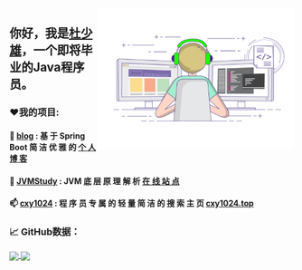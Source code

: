 <img align="right" alt="Writing Code" src="https://raw.githubusercontent.com/shaoxiongdu/ShaoxiongDu/main/coding.gif"  width="350" height="250" />

## 你好，我是<a href="http://www.shaoxiongdu.cn" target="_blank">杜少雄</a>，一个即将毕业的Java程序员。

### ❤️我的项目:

####  📝 <a href="http://github.com/shaoxiongdu/blog" target="_blank">blog</a>  : 基 于 Spring Boot 简 洁 优 雅 的 <a href="http://www.shaoxiongdu.cn" target="_blank"> 个 人 博 客</a> 
####  🚀 <a href="http://github.com/shaoxiongdu/JVMStudy" target="_blank">JVMStudy</a> : JVM 底 层 原 理 解 析 <a href="https://jvmstudy.top" target="_blank"> 在 线 站 点</a> 
####  📫 <a href="http://github.com/shaoxiongdu/search" target="_blank">cxy1024</a> : 程 序 员 专 属 的 轻 量 简 洁 的 搜 索 主 页 <a href="https://cxy1024.top" target="_blank"> cxy1024.top</a> 

### 📈 GitHub数据：
<a href="https://github-readme-stats.vercel.app/api?cache_seconds=1800&username=shaoxiongdu">
  <img align="center" src="https://github-readme-stats.vercel.app/api?hide_title=true&cache_seconds=1800&username=shaoxiongdu&hide_border=false&show_icons=true&include_all_commits=true&count_private=true&theme=buefy&locale=cn&line_height=20" />
</a>
<a href="https://github-readme-stats.vercel.app/api/top-langs/?layout=compact&username=shaoxiongdu">
  <img align="center" src="https://github-readme-stats.vercel.app/api/top-langs/?layout=compact&username=shaoxiongdu&hide_title=true&hide_border=false&line_height=20&theme=flag-india&locale=cn" />
</a>
